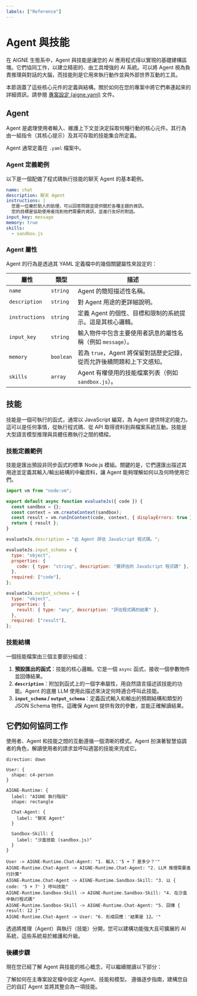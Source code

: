```yaml
---
labels: ["Reference"]
---
```


# Agent 與技能

在 AIGNE 生態系中，Agent 與技能是讓您的 AI 應用程式得以實現的基礎建構區塊。它們協同工作，以建立精密的、由工具增強的 AI 系統。可以將 Agent 視為負責推理與對話的大腦，而技能則是它用來執行動作並與外部世界互動的工具。

本節涵蓋了這些核心元件的定義與結構。關於如何在您的專案中將它們串連起來的詳細資訊，請參閱 [專案設定 (aigne.yaml)](./core-concepts-project-configuration.md) 文件。

## Agent

Agent 是處理使用者輸入、維護上下文並決定採取何種行動的核心元件。其行為由一組指令（其核心提示）及其可存取的技能集合所定義。

Agent 通常定義在 `.yaml` 檔案中。

### Agent 定義範例

以下是一個配備了程式碼執行技能的聊天 Agent 的基本範例。

```yaml chat.yaml icon=mdi:robot-outline
name: chat
description: 聊天 Agent
instructions: |
  您是一位樂於助人的助理，可以回答問題並提供關於各種主題的資訊。
  您的目標是協助使用者找到他們需要的資訊，並進行友好的對話。
input_key: message
memory: true
skills:
  - sandbox.js
```

### Agent 屬性

Agent 的行為是透過其 YAML 定義檔中的幾個關鍵屬性來設定的：

| 屬性 | 類型 | 描述 |
|----------------|-----------|---------------------------------------------------------------------------------------------------------|
| `name` | `string` | Agent 的簡短描述性名稱。 |
| `description` | `string` | 對 Agent 用途的更詳細說明。 |
| `instructions` | `string` | 定義 Agent 的個性、目標和限制的系統提示。這是其核心邏輯。 |
| `input_key` | `string` | 輸入物件中包含主要使用者訊息的屬性名稱（例如 `message`）。 |
| `memory` | `boolean` | 若為 `true`，Agent 將保留對話歷史記錄，從而允許後續問題和上下文感知。 |
| `skills` | `array` | Agent 有權使用的技能檔案列表（例如 `sandbox.js`）。 |

## 技能

技能是一個可執行的函式，通常以 JavaScript 編寫，為 Agent 提供特定的能力。這可以是任何事情，從執行程式碼、從 API 取得資料到與檔案系統互動。技能是大型語言模型推理與具體任務執行之間的橋樑。

### 技能定義範例

技能是匯出預設非同步函式的標準 Node.js 模組。關鍵的是，它們還匯出描述其用途並定義其輸入/輸出結構的中繼資料，讓 Agent 能夠理解如何以及何時使用它們。

```javascript sandbox.js icon=logos:javascript
import vm from "node:vm";

export default async function evaluateJs({ code }) {
  const sandbox = {};
  const context = vm.createContext(sandbox);
  const result = vm.runInContext(code, context, { displayErrors: true });
  return { result };
}

evaluateJs.description = "此 Agent 評估 JavaScript 程式碼。";

evaluateJs.input_schema = {
  type: "object",
  properties: {
    code: { type: "string", description: "要評估的 JavaScript 程式碼" },
  },
  required: ["code"],
};

evaluateJs.output_schema = {
  type: "object",
  properties: {
    result: { type: "any", description: "評估程式碼的結果" },
  },
  required: ["result"],
};
```

### 技能結構

一個技能檔案由三個主要部分組成：

1.  **預設匯出的函式**：技能的核心邏輯。它是一個 `async` 函式，接收一個參數物件並回傳結果。
2.  **`description`**：附加到函式上的一個字串屬性，用自然語言描述該技能的功能。Agent 的底層 LLM 使用此描述來決定何時適合呼叫此技能。
3.  **`input_schema` / `output_schema`**：定義函式輸入和輸出的預期結構和類型的 JSON Schema 物件。這確保 Agent 提供有效的參數，並能正確解讀結果。

## 它們如何協同工作

使用者、Agent 和技能之間的互動遵循一個清晰的模式。Agent 扮演著智慧協調者的角色，解讀使用者的請求並呼叫適當的技能來完成它。

```d2
direction: down

User: {
  shape: c4-person
}

AIGNE-Runtime: {
  label: "AIGNE 執行階段"
  shape: rectangle

  Chat-Agent: {
    label: "聊天 Agent"
  }

  Sandbox-Skill: {
    label: "沙盒技能 (sandbox.js)"
  }
}

User -> AIGNE-Runtime.Chat-Agent: "1. 輸入：'5 + 7 是多少？'"
AIGNE-Runtime.Chat-Agent -> AIGNE-Runtime.Chat-Agent: "2. LLM 推理需要進行計算"
AIGNE-Runtime.Chat-Agent -> AIGNE-Runtime.Sandbox-Skill: "3. 以 { code: '5 + 7' } 呼叫技能"
AIGNE-Runtime.Sandbox-Skill -> AIGNE-Runtime.Sandbox-Skill: "4. 在沙盒中執行程式碼"
AIGNE-Runtime.Sandbox-Skill -> AIGNE-Runtime.Chat-Agent: "5. 回傳 { result: 12 }"
AIGNE-Runtime.Chat-Agent -> User: "6. 形成回應：'結果是 12。'"
```

透過將推理（Agent）與執行（技能）分開，您可以建構功能強大且可擴展的 AI 系統，這些系統易於維護和升級。

### 後續步驟

現在您已經了解 Agent 與技能的核心概念，可以繼續閱讀以下部分：

<x-cards>
  <x-card data-title="專案設定 (aigne.yaml)" data-icon="lucide:file-cog" data-href="/core-concepts/project-configuration">
    了解如何在主專案設定檔中設定 Agent、技能和模型。
  </x-card>
  <x-card data-title="建立自訂 Agent" data-icon="lucide:wand-sparkles" data-href="/guides/creating-a-custom-agent">
    遵循逐步指南，建構您自己的自訂 Agent 並將其整合為一項技能。
  </x-card>
</x-cards>
